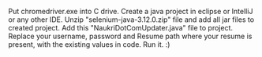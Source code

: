 Put chromedriver.exe into C drive.
Create a java project in eclipse or IntelliJ or any other IDE.
Unzip "selenium-java-3.12.0.zip" file and add all jar files to created project.
Add this "NaukriDotComUpdater.java" file to project.
Replace your username, password and Resume path where your resume is present, with the existing values in code.
Run it. :)
